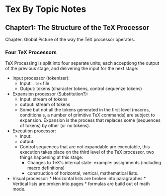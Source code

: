 # Tex By Topic Notes

## Chapter1: The Structure of the TeX Processor

Chapter: Global Picture of the way the TeX processor operates.

### Four TeX Processors

TeX Processing is split into four separate units;
each acceptiong the output of the previous stage,
and delivering the input for the next stage:

* Input processor (tokenizer):
    * Input: `.tex` file
    * Output: tokens (character tokens, control sequenze tokens)
* Expansion processor (Substitution?):
    * Input: stream of tokens
    * output: stream of tokens
    * Some but not all the tokens generated in the first level
      (macros, conditionals, a number of primitive TeX commands)
      are subject to expansion.
      Expansion is the process that replaces some (sequences of tokens)
      by other (or no tokens).
* Execution processor:
    * input: 
    * output:
    * Control sequences that are not expandable are executable,
      this execution takes place on the third level of the TeX processor.
      two things happening at this stage:
      * Changes to TeX's internal state.
        example: assignments (including macro definitions)
      * construction of horizontal, vertical, mathematical lists.
* Visual processor:
      * Horizontal lists are broken into paragraphes
      * Vertical lists are broken into pages
      * formulas are build out of math mode. 


